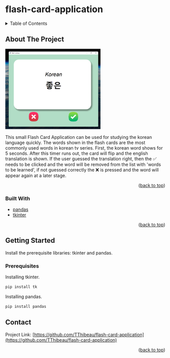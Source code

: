 # flash-card-application 
<div id="top"></div>

<!-- TABLE OF CONTENTS -->
<details>
  <summary>Table of Contents</summary>
  <ol>
    <li>
      <a href="#about-the-project">About The Project</a>
      <ul>
        <li><a href="#built-with">Built With</a></li>
      </ul>
    </li>
    <li>
      <a href="#getting-started">Getting Started</a>
      <ul>
        <li><a href="#prerequisites">Prerequisites</a></li>
      </ul>
    </li>
    <li><a href="#contact">Contact</a></li>
  </ol>
</details>



<!-- ABOUT THE PROJECT -->
## About The Project

<!-- [![FlashCardApp Screenshot][product-screenshot]](https://github.com/TThibeau/flash-card-application/blob/main/images/FlashCardApp.png) -->
<img src="https://github.com/TThibeau/flash-card-application/blob/main/images/FlashCardApp.png" alt="FlashCardApp Screenshot" width="300"/>

This small Flash Card Application can be used for studying the korean language quickly. The words shown in the flash cards are the most commonly used words in korean tv series. First, the korean word shows for 5 seconds. After this timer runs out, the card will flip and the english translation is shown. If the user guessed the translation right, then the ✅ needs to be clicked and the word will be removed from the list with 'words to be learned', if not guessed correctly the ❌ is pressed and the word will appear again at a later stage.
<p align="right">(<a href="#top">back to top</a>)</p>


### Built With

* [pandas](https://pandas.pydata.org/)
* [tkinter](https://docs.python.org/3/library/tkinter.html)

<p align="right">(<a href="#top">back to top</a>)</p>


<!-- GETTING STARTED -->
## Getting Started
Install the prerequisite libraries: tkinter and pandas.
### Prerequisites

Installing tkinter.
  ```sh
  pip install tk
  ```

Installing pandas.
  ```sh
  pip install pandas
  ```


<!-- CONTACT -->
## Contact

Project Link: [https://github.com/TThibeau/flash-card-application](https://github.com/TThibeau/flash-card-application)

<p align="right">(<a href="#top">back to top</a>)</p>

<!-- MARKDOWN LINKS & IMAGES -->
<!-- https://www.markdownguide.org/basic-syntax/#reference-style-links -->
[contributors-shield]: https://img.shields.io/github/contributors/TThibeau/flash-card-application.svg?style=for-the-badge
[contributors-url]: https://github.com/TThibeau/flash-card-application/graphs/contributors
[forks-shield]: https://img.shields.io/github/forks/TThibeau/flash-card-application.svg?style=for-the-badge
[forks-url]: https://github.com/TThibeau/flash-card-application/network/members
[stars-shield]: https://img.shields.io/github/stars/TThibeau/flash-card-application.svg?style=for-the-badge
[stars-url]: https://github.com/TThibeau/flash-card-application/stargazers
[issues-shield]: https://img.shields.io/github/issues/TThibeau/flash-card-application.svg?style=for-the-badge
[issues-url]: https://github.com/TThibeau/flash-card-application/issues
[license-shield]: https://img.shields.io/github/license/TThibeau/flash-card-application.svg?style=for-the-badge
[license-url]: https://github.com/TThibeau/flash-card-application/blob/master/LICENSE.txt
[linkedin-shield]: https://img.shields.io/badge/-LinkedIn-black.svg?style=for-the-badge&logo=linkedin&colorB=555
[linkedin-url]: https://linkedin.com/in/linkedin_username
[product-screenshot]: images/FlashCardApp.png